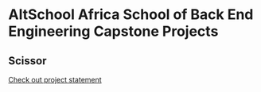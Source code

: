 # AltSchool Africa School of Back End Engineering Capstone Projects

## Scissor


[Check out project statement](docs/PROJECTSTATEMENT.md)